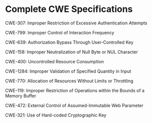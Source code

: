 

# Complete CWE Specifications

CWE-307: Improper Restriction of Excessive Authentication Attempts

CWE-799: Improper Control of Interaction Frequency

CWE-639: Authorization Bypass Through User-Controlled Key

CWE-158: Improper Neutralization of Null Byte or NUL Character

CWE-400: Uncontrolled Resource Consumption

CWE-1284: Improper Validation of Specified Quantity in Input

CWE-770: Allocation of Resources Without Limits or Throttling

CWE-119: Improper Restriction of Operations within the Bounds of a Memory Buffer

CWE-472: External Control of Assumed-Immutable Web Parameter

CWE-321: Use of Hard-coded Cryptographic Key